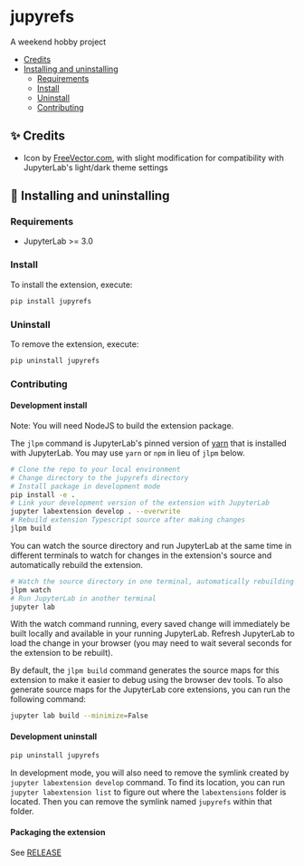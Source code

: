 # jupyrefs

A weekend hobby project

- [Credits](#sparkles-credits)
- [Installing and uninstalling](#wrench-installing-and-uninstalling)
  - [Requirements](#requirements)
  - [Install](#install)
  - [Uninstall](#uninstall)
  - [Contributing](#contributing)

## :sparkles: Credits

- Icon by [FreeVector.com](https://www.freevector.com/chemistry-symbols-vector-27726),
  with slight modification for compatibility with JupyterLab's light/dark theme settings

## :wrench: Installing and uninstalling

### Requirements

- JupyterLab >= 3.0

### Install

To install the extension, execute:

```bash
pip install jupyrefs
```

### Uninstall

To remove the extension, execute:

```bash
pip uninstall jupyrefs
```

### Contributing

#### Development install

Note: You will need NodeJS to build the extension package.

The `jlpm` command is JupyterLab's pinned version of
[yarn](https://yarnpkg.com/) that is installed with JupyterLab. You may use
`yarn` or `npm` in lieu of `jlpm` below.

```bash
# Clone the repo to your local environment
# Change directory to the jupyrefs directory
# Install package in development mode
pip install -e .
# Link your development version of the extension with JupyterLab
jupyter labextension develop . --overwrite
# Rebuild extension Typescript source after making changes
jlpm build
```

You can watch the source directory and run JupyterLab at the same time in different terminals to watch for changes in the extension's source and automatically rebuild the extension.

```bash
# Watch the source directory in one terminal, automatically rebuilding when needed
jlpm watch
# Run JupyterLab in another terminal
jupyter lab
```

With the watch command running, every saved change will immediately be built locally and available in your running JupyterLab. Refresh JupyterLab to load the change in your browser (you may need to wait several seconds for the extension to be rebuilt).

By default, the `jlpm build` command generates the source maps for this extension to make it easier to debug using the browser dev tools. To also generate source maps for the JupyterLab core extensions, you can run the following command:

```bash
jupyter lab build --minimize=False
```

#### Development uninstall

```bash
pip uninstall jupyrefs
```

In development mode, you will also need to remove the symlink created by `jupyter labextension develop`
command. To find its location, you can run `jupyter labextension list` to figure out where the `labextensions`
folder is located. Then you can remove the symlink named `jupyrefs` within that folder.

#### Packaging the extension

See [RELEASE](RELEASE.md)

<!-- vim: set ft=markdown: -->
